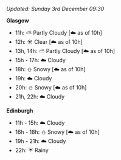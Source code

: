 *Updated: Sunday 3rd December 09:30*

**Glasgow**

* 11h: :partly_sunny: Partly Cloudy [:cloud: as of 10h]
* 12h: :sunny: Clear [:cloud: as of 10h]
* 13h, 14h: :partly_sunny: Partly Cloudy [:cloud: as of 10h]
* 15h - 17h: :cloud: Cloudy
* 18h: :snowman: Snowy [:cloud: as of 10h]
* 19h: :cloud: Cloudy
* 20h: :snowman: Snowy [:cloud: as of 10h]
* 21h, 22h: :cloud: Cloudy

**Edinburgh**

* 11h - 15h: :cloud: Cloudy
* 16h - 18h: :snowman: Snowy [:cloud: as of 10h]
* 19h - 21h: :cloud: Cloudy
* 22h: :umbrella: Rainy
